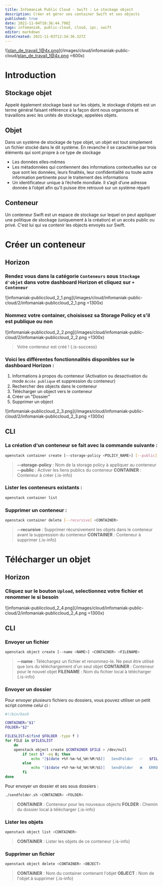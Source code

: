 ```yaml
---
title: Infomaniak Public Cloud - Swift : Le stockage object
description: Créer et gérer ses container Swift et ses objects
published: true
date: 2021-11-04T10:36:44.798Z
tags: infomaniak, public-cloud, cloud, ipc, swift
editor: markdown
dateCreated: 2021-11-03T12:34:36.327Z
---
```


![plan_de_travail_1@4x.png](/images/cloud/infomaniak-public-cloud/plan_de_travail_1@4x.png =600x)
# Introduction
## Stockage objet
Appelé également stockage basé sur les objets, le stockage d’objets est un terme général faisant référence à la façon dont nous organisons et travaillons avec les unités de stockage, appelées objets.

## Objet
Dans un système de stockage de type objet, un objet est tout simplement un fichier stocké dans le dit système. En revanche il se caractérise par trois éléments qui sont propre à ce type de stockage
- Les données elles-mêmes 
- Les métadonnées qui contiennent des informations contextuelles sur ce que sont les données, leurs finalités, leur confidentialité ou toute autre information pertinente pour le traitement des informations
- Un identificateur unique à l’échelle mondiale. Il s’agit d’une adresse donnée à l’objet afin qu’il puisse être retrouvé sur un système réparti

## Conteneur
Un conteneur Swift est un espace de stockage sur lequel on peut appliquer une politique de stockage (uniquement à la création) et un accès public ou privé. C'est lui qui va contenir les objects envoyés sur Swift.

# Créer un conteneur
## Horizon
### Rendez vous dans la catégorie `Conteneurs` sous `Stockage d'objet` dans votre dashboard Horizon et cliquez sur `+ Conteneur`
![infomaniak-publiccloud_2_1.png](/images/cloud/infomaniak-public-cloud/2/infomaniak-publiccloud_2_1.png =1300x)

### Nommez votre container, choisissez sa Storage Policy et s'il est publique ou non
![infomaniak-publiccloud_2_2.png](/images/cloud/infomaniak-public-cloud/2/infomaniak-publiccloud_2_2.png =1300x)

> Votre conteneur est créé !
{.is-success}

### Voici les différentes fonctionnalités disponibles sur le dashboard Horizon :
1. Informations à propos du conteneur (Activation ou desactivation du mode `Accès publique` et suppression du conteneur)
2. Rechercher des objects dans le conteneur
3. Télécharger un object vers le conteneur
4. Créer un "Dossier"
5. Supprimer un object

![infomaniak-publiccloud_2_3.png](/images/cloud/infomaniak-public-cloud/2/infomaniak-publiccloud_2_3.png =1300x)

## CLI
### La création d'un conteneur se fait avec la commande suivante :
```bash
openstack container create [--storage-policy <POLICY_NAME>] [--public] <CONTAINER>
```
> **--storage-policy** : Nom de la storage policy à appliquer au conteneur
> **--public** : Activer les liens publics du conteneur
> **CONTAINER** : Conteneur à créer
{.is-info}

### Lister les conteneurs existants :
```bash
openstack container list
```
### Supprimer un conteneur :
```bash
openstack container delete [--recursive] <CONTAINER>
```
> **--recursive** : Supprimer récursivement les objets dans le conteneur avant la suppression du conteneur
> **CONTAINER** : Conteneur à supprimer
{.is-info}

# Télécharger un objet
## Horizon
### Cliquez sur le bouton `Upload`, selectionnez votre fichier et renommer le si besoin
![infomaniak-publiccloud_2_4.png](/images/cloud/infomaniak-public-cloud/2/infomaniak-publiccloud_2_4.png =1300x)

## CLI
### Envoyer un fichier
```bash
openstack object create [--name <NAME>] <CONTAINER> <FILENAME>
```
> **--name <name>** : Téléchargez un fichier et renommez-le. Ne peut être utilisé que lors du téléchargement d'un seul objet
> **CONTAINER** : Conteneur pour le nouvel objet
> **FILENAME** : Nom du fichier local à télécharger
{.is-info}


### Envoyer un dossier
Pour envoyer plusieurs fichiers ou dossiers, vous pouvez utiliser un petit script comme celui ci :
```bash
#!/bin/bash

CONTAINER="$1"
FOLDER="$2"

FILESLIST=$(find $FOLDER -type f )
for FILE in $FILESLIST 
    do
    openstack object create $CONTAINER $FILE > /dev/null
        if test $? -eq 0; then
            echo "[$(date +%Y-%m-%d_%H:%M:%S)]   SendFolder   ✅   $FILE has been successfully sent to $CONTAINER."
        else
            echo "[$(date +%Y-%m-%d_%H:%M:%S)]   SendFolder   ❌   ERROR : A problem was encountered during the upload of $FILE"
        fi
done
```
Pour envoyer un dossier et ses sous dossiers :
```bash
./sendfolder.sh <CONTAINER> <FOLDER>
```
> **CONTAINER** : Conteneur pour les nouveaux objects
> **FOLDER** : Chemin du dossier local à télécharger
{.is-info}
  
### Lister les objets
```bash
openstack object list <CONTAINER>
```
> **CONTAINER** : Lister les objets de ce conteneur
{.is-info}
### Supprimer un fichier
```bash
openstack object delete <CONTAINER> <OBJECT>
```
> **CONTAINER** : Nom du container contenant l'objet
> **OBJECT** : Nom de l'objet à supprimer 
{.is-info}
  